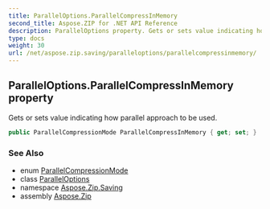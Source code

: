 ```yaml
---
title: ParallelOptions.ParallelCompressInMemory
second_title: Aspose.ZIP for .NET API Reference
description: ParallelOptions property. Gets or sets value indicating how parallel approach to be used
type: docs
weight: 30
url: /net/aspose.zip.saving/paralleloptions/parallelcompressinmemory/
---
```

## ParallelOptions.ParallelCompressInMemory property

Gets or sets value indicating how parallel approach to be used.

```csharp
public ParallelCompressionMode ParallelCompressInMemory { get; set; }
```

### See Also

* enum [ParallelCompressionMode](../../parallelcompressionmode/)
* class [ParallelOptions](../)
* namespace [Aspose.Zip.Saving](../../paralleloptions/)
* assembly [Aspose.Zip](../../../)


